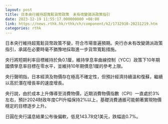 ```yaml
---
layout: post
title: 日本央行維持超寬鬆貨幣政策　未有改變鴿派政策指引
date: 2023-12-19 11:55:17.000000000 +08:00
link: https://news.rthk.hk/rthk/ch/component/k2/1732910-20231219.htm
categories: rthk
---
```


日本央行維持超寬鬆貨幣政策不變，符合市場普遍預期。央行亦未有改變鴿派政策指引，承諾在必要時毫不猶豫地採取進一步貨幣寬鬆措施。

央行將短期利率目標維持於負0.1厘，維持孳息率曲線控制（YCC）政策下10年期國債孳息率目標在零水平，並維持10年期債息1厘的參考上限。

央行聲明指，日本經濟及物價存在極高不確定性，但預計經濟持續溫和復蘇，繼續以高於潛在增長率的速度增長。

央行說，由於成本上升傳導至消費物價，近期消費物價指數（CPI）一直處於3%左右，預計2024財政年度CPI升幅保持2%以上，基礎消費通脹可能朝著實現物價穩定的目標逐步上升。

日圓在央行議息結果公布後偏軟，低見143.78兌1美元，跌幅逾0.7%。
